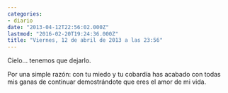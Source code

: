 ```yaml
---
categories:
- diario
date: "2013-04-12T22:56:02.000Z"
lastmod: "2016-02-20T19:24:36.000Z"
title: "Viernes, 12 de abril de 2013 a las 23:56"
---
```


Cielo... tenemos que dejarlo.

Por una simple razón: con tu miedo y tu cobardía has acabado con todas mis ganas de continuar demostrándote que eres el amor de mi vida.